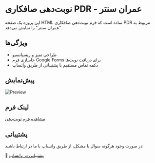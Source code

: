 # نوبت‌دهی صافکاری PDR - عمران سنتر

این پروژه یک صفحه HTML ساده است که فرم نوبت‌دهی صافکاری PDR مربوط به "عمران سنتر" را نمایش می‌دهد.

## ویژگی‌ها

- طراحی تمیز و ریسپانسیو
- جاسازی فرم Google Forms برای دریافت نوبت‌ها
- دکمه تماس مستقیم با پشتیبانی از طریق واتساپ

## پیش‌نمایش

![Preview](https://via.placeholder.com/600x400?text=PDR+Appointment+Form)

## لینک فرم

[مشاهده فرم نوبت‌دهی](https://docs.google.com/forms/d/e/1FAIpQLScqpnOCb7CIaM5ERYaGDu3MbCj0lknkXYjeA7FNkDhSuufOIA/viewform)

## پشتیبانی

در صورت وجود هرگونه سوال یا مشکل، از طریق واتساپ با ما در ارتباط باشید:

📱 [پشتیبانی در واتساپ](https://wa.me/989368228824)
